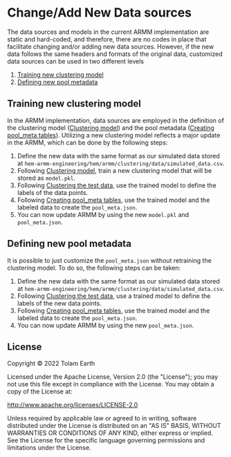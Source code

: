 # Change/Add New Data sources

The data sources and models in the current ARMM implementation are static and hard-coded, and therefore, there are no 
codes in place that facilitate changing and/or adding new data sources. However, if the new data follows the same 
headers and formats of the original data, customized data sources can be used in two different levels

1. [Training new clustering model](#training-new-clustering-model) 
2. [Defining new pool metadata](#defining-new-pool-metadata)


## Training new clustering model 

In the ARMM implementation, data sources are employed in the definition of the clustering model
([Clustering model](./clustering/train/README.md))
and the pool metadata ([Creating pool_meta tables](./clustering/pool_meta/README.md)).
Utilizing a new clustering model reflects a major update in the ARMM, which can be done by the following steps:

1. Define the new data with the same format as our simulated data stored
at `hem-armm-engineering/hem/armm/clustering/data/simulated_data.csv`.
2. Following [Clustering model](./clustering/train/README.md),
train a new clustering model that will be stored as `model.pkl`.
3. Following [Clustering the test data](./clustering/predict/README.md),
use the trained model to define the labels of the data points.
4. Following [Creating pool_meta tables](./clustering/pool_meta/README.md),
use the trained model and the labeled data to create the `pool_meta.json`.
5. You can now update ARMM by using the new `model.pkl` and `pool_meta.json`.


## Defining new pool metadata 

It is possible to just customize the `pool_meta.json` without retraining the clustering model. To do so, the following steps 
can be taken:

1. Define the new data with the same format as our simulated data stored
at `hem-armm-engineering/hem/armm/clustering/data/simulated_data.csv`.
2. Following [Clustering the test data](./clustering/predict/README.md),
use a trained model to define the labels of the new data points.
3. Following [Creating pool_meta tables](./clustering/pool_meta/README.md),
use the trained model and the labeled data to create the `pool_meta.json`.
4. You can now update ARMM by using the new `pool_meta.json`.

## License
Copyright &copy; 2022 Tolam Earth

Licensed under the Apache License, Version 2.0 (the "License"); you may not use this file except in compliance with the License. You may obtain a copy of the License at:

http://www.apache.org/licenses/LICENSE-2.0 

Unless required by applicable law or agreed to in writing, software distributed under the License is distributed on an "AS IS" BASIS, WITHOUT WARRANTIES OR CONDITIONS OF ANY KIND, either express or implied. See the License for the specific language governing permissions and limitations under the License.